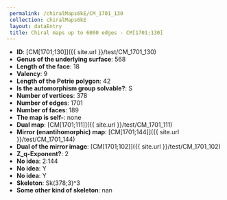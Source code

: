 ```yaml
--- 
 permalink: /chiralMaps6kE/CM_1701_130 
 collection: chiralMaps6kE
 layout: dataEntry
 title: Chiral maps up to 6000 edges - CM[1701;130]
---
```


- **ID**: [CM[1701;130]]({{ site.url }}/test/CM_1701_130)
- **Genus of the underlying surface**: 568
- **Length of the face**: 18
- **Valency**: 9
- **Length of the Petrie polygon**: 42
- **Is the automorphism group solvable?**: S
- **Number of vertices**: 378
- **Number of edges**: 1701
- **Number of faces**: 189
- **The map is self-**: none
- **Dual map**: [CM[1701;111]]({{ site.url }}/test/CM_1701_111)
- **Mirror (enantihomorphic) map**: [CM[1701;144]]({{ site.url }}/test/CM_1701_144)
- **Dual of the mirror image**: [CM[1701;102]]({{ site.url }}/test/CM_1701_102)
- **Z_q-Exponent?**: 2
- **No idea**:  2:144
- **No idea**: Y
- **No idea**: Y
- **Skeleton**: Sk(378;3)^3
- **Some other kind of skeleton**: nan
